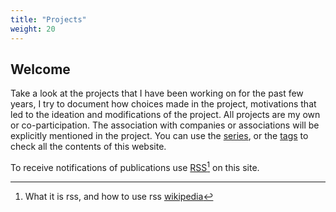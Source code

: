 ```yaml
---
title: "Projects"
weight: 20
---
```


## Welcome

Take a look at the projects that I have been working on for the past few years,
I try to document how choices made in the project, motivations that led to the
ideation and modifications of the project. All projects are my own or
co-participation. The association with companies or associations will be
explicitly mentioned in the project. You can use the [series][series], or the
[tags][tags] to check all the contents of this website.

To receive notifications of publications use [<i class="fa fa-rss"></i>
RSS][rss][^1] on this site.


[^1]: What it is rss, and how to use rss [wikipedia](https://wikipedia.org/wiki/RSS)

[rss]:/en-ca/index.xml
[series]:/en-ca/series/
[tags]:/en-ca/tags/

